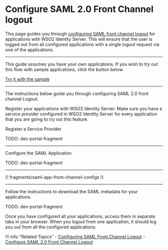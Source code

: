 # Configure SAML 2.0 Front Channel logout

This page guides you through [configuring SAML front channel logout](TODO:insert-link-to-concept) for applications with WSO2 Identity Server. This will ensure that the user is logged out from all configured applications with a single logout request via one of the applications. 

---

This guide assumes you have your own applications. If you wish to try out this flow with sample applications, click the button below. 

<a class="samplebtn_a" href="../../../quick-starts/saml-front-channel-logout" rel="nofollow noopener">Try it with the sample</a>

---

The instructions below guide you through configuring SAML 2.0 front channel Logout. 

Register your applications with WSO2 Identity Server. Make sure you have a service provider configured in WSO2 Identity Server for every application that you are going to try out this feature.  

Register a Service Provider

TODO: dev-portal-fragment

---
Configure the SAML Application

TODO: dev-portal-fragment

---

{! fragments/saml-app-front-channel-configs !}


--- 

Follow the instructions to download the SAML metadata for your applications. 

TODO: dev-portal-fragment

Once you have configured all your applications, access them in separate tabs in your browser. When you logout from one application, it should log you out from all the configured applications. 

!!! info "Related Topics"
    -   [Configuring SAML Front Channel Logout](TODO:insert-link-to-concept)
    -   [Configure SAML 2.0 Front Channel Logout](../../../quick-starts/saml-front-channel-logout)
